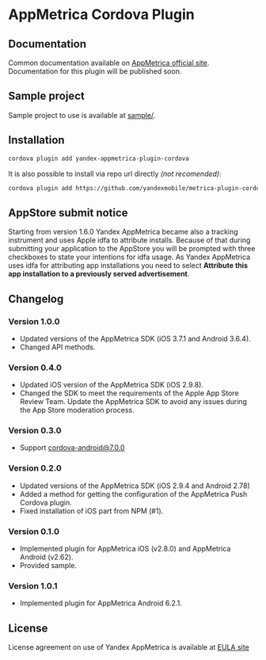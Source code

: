 # AppMetrica Cordova Plugin

## Documentation
Common documentation available on [AppMetrica official site][DOCUMENTATION]. 
Documentation for this plugin will be published soon. 

## Sample project
Sample project to use is available at [sample/][GitHubSAMPLE].

## Installation
```bash
cordova plugin add yandex-appmetrica-plugin-cordova
```

It is also possible to install via repo url directly *(not recomended)*:
```bash
cordova plugin add https://github.com/yandexmobile/metrica-plugin-cordova.git
```

## AppStore submit notice
Starting from version 1.6.0 Yandex AppMetrica became also a tracking instrument and
uses Apple idfa to attribute installs. Because of that during submitting your
application to the AppStore you will be prompted with three checkboxes to state
your intentions for idfa usage.
As Yandex AppMetrica uses idfa for attributing app installations you need to select **Attribute this app installation to a previously served
advertisement**.

## Changelog

### Version 1.0.0
* Updated versions of the AppMetrica SDK (iOS 3.7.1 and Android 3.6.4).
* Changed API methods.

### Version 0.4.0
* Updated iOS version of the AppMetrica SDK (iOS 2.9.8).
* Changed the SDK to meet the requirements of the Apple App Store Review Team. Update the AppMetrica SDK to avoid any issues during the App Store moderation process.

### Version 0.3.0
* Support cordova-android@7.0.0

### Version 0.2.0
* Updated versions of the AppMetrica SDK (iOS 2.9.4 and Android 2.78)
* Added a method for getting the configuration of the AppMetrica Push Cordova plugin.
* Fixed installation of iOS part from NPM (#1).

### Version 0.1.0
* Implemented plugin for AppMetrica iOS (v2.8.0) and AppMetrica Android (v2.62).
* Provided sample.

### Version 1.0.1
* Implemented plugin for AppMetrica Android 6.2.1.

## License
License agreement on use of Yandex AppMetrica is available at [EULA site][LICENSE]


[LICENSE]: https://yandex.com/legal/appmetrica_sdk_agreement/ "Yandex AppMetrica agreement"
[DOCUMENTATION]: https://appmetrica.yandex.com/docs/quick-start/concepts/quick-start.html "Yandex AppMetrica documentation"
[GitHubSAMPLE]: https://github.com/yandexmobile/metrica-plugin-cordova/tree/master/sample "Sample from reository"
